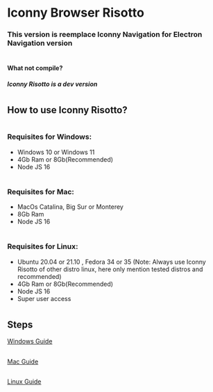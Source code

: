 # Iconny Browser Risotto
### This version is reemplace Iconny Navigation for Electron Navigation version
#
#### What not compile?
##### Iconny Risotto is a dev version
#
## How to use Iconny Risotto?
#
### Requisites for Windows:
 - Windows 10 or Windows 11
 - 4Gb Ram or 8Gb(Recommended)
 - Node JS 16 
#
### Requisites for Mac:
 - MacOs Catalina, Big Sur or Monterey
 - 8Gb Ram 
 - Node JS 16
 #
### Requisites for Linux:
 - Ubuntu 20.04 or 21.10 , Fedora 34 or 35 (Note: Always use Iconny Risotto of other distro linux, here only mention tested distros and recommended)
 - 4Gb Ram or 8Gb(Recommended)
 - Node JS 16 
 - Super user access
#
## Steps
[Windows Guide](compilewindows.md)
##
[Mac Guide](compile/mac.md)
##
[Linux Guide](compile/linux.md)
